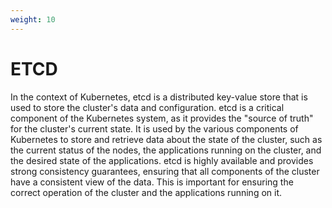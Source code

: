 ```yaml
---
weight: 10
---
```


# ETCD

In the context of Kubernetes, etcd is a distributed key-value store that is used to store the cluster's data and configuration. etcd is a critical component of the Kubernetes system, as it provides the "source of truth" for the cluster's current state. It is used by the various components of Kubernetes to store and retrieve data about the state of the cluster, such as the current status of the nodes, the applications running on the cluster, and the desired state of the applications. etcd is highly available and provides strong consistency guarantees, ensuring that all components of the cluster have a consistent view of the data. This is important for ensuring the correct operation of the cluster and the applications running on it.
